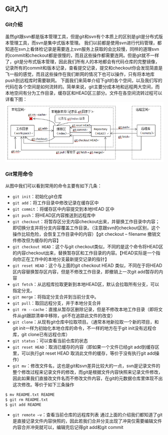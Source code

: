 ## Git入门
### Git介绍
虽然git跟svn都是版本管理工具，但是git和svn有个本质上的区别是git是分布式版本管理工具，而svn是集中式版本管理。
我们以前都是使用svn进行代码管理，都知道在svn上看体检记录是需要连上svn服务上获取的会比较慢，同样的道理svn的commit和checkout都是很慢的，而且这些操作都需要连网。但是git就不一样了，git是分布式版本管理，因此我们所有人的本地都会有代码仓库的完整镜像，记录所有的commit和版本记录，查看提交记录，提交和checkout你会发现简直是飞一般的感觉，而且这些操作在我们断网的情况下也可以操作，只有将本地库push到远程库时需要联网。
下面我们来简单介绍下git的各个空间，以及我们写的代码在各个空间是如何流转的。简单来说，git主要分成本地和远程两大空间，而本地空间有分为工作目录，缓存区和HEAD区三部分。文件在各空间流转过程可以详看下图：
![Git常用命令流转图.jpg](image/git/Git常用命令流转图.jpg)
### Git常用命令
从图中我们可以看到常用的命令主要有如下几条：
 * ```git init```：初始化git仓库
 * ```git add```：将工作目录中修改记录在缓存区中
 * ```git commit```：将缓存区中内容提交到本地HEAD 区中
 * ```git push```：将HEAD区内容推送到远程库中
 * ```git checkout```：将暂存区分支内容checkout出来，并替换工作目录中内容；即切换分支并将分支内容覆盖工作目录。（注意跟svn的checkout区别，这个操作比较危险，会恢复工作目录中的内容）【git checkout – filename 撤销文件修改但为缓存的内容】
 * ```git checkout HEAD```：这个与git checkout类似，不同的是这个命令将HEAD区的内容checkout出来，替换暂存区和工作目录的内容。【HEAD实际是一个指向你正在工作中的本地分支最新提交记录的指针】
 * ```git reset HEAD```：这个与上面的git checkout HEAD 类似，不同在于将HEAD区内容替换暂存区内容，但是不修改工作目录，即撤销上一次git add暂存的内容
 * ```git fetch```：从远程库拉取更新到本地HEAD区，默认会拉取所有分支，可以指定分支。
 * ```git merge```：将指定分支合并到当前分支中。
 * ```git pull```：取回远程分支，并于本地分支合并
 * ```git rm --cache```：直接从暂存区删除记录，但是不修改本地工作目录（即将文件从git跟踪清单中移除，git不在追踪此文件的改变）
 * ```git clone```：从现有git仓库中拉取项目。（通常本地新拉取一个新的项目，和git init一样为初始化本地仓库的命令，不一样的地方在于git init没有远程仓库，git clone已有远程仓库）
 * ```git status```：可以查看当前仓库的状态
 * ```git reset HEAD```：取消已缓存的内容（即如果一个文件已经git add到缓存区里，可以执行git reset HEAD 取消此文件的缓存，等价于没有执行git add操作）
 * ```git mv```：修改文件名，这也是git和svn差异比较大的一点，svn是记录文件的整个修改过程来记录文件的修改，而git是根据文件内容快照来记录文件修改，因此如果我们直接改文件名而不修改文件内容，在git的元数据仓库里体现不出这次修改。等价于如下三条操作
```git
$ mv README.txt README
$ git rm README.txt
$ git add README
```
 * ```git remote –v```：查看当前仓库的远程库列表
通过上面的介绍我们都知道了git是直接记录文件内容快照的，因此若我们合并分支出现了冲突仅需要编辑文件内容合并冲突就可以，编辑完后记得git add和git commit

